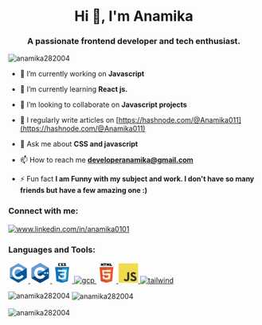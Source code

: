 <h1 align="center">Hi 👋, I'm Anamika</h1>
<h3 align="center">A passionate frontend developer and tech enthusiast.</h3>

<p align="left"> <img src="https://komarev.com/ghpvc/?username=anamika282004&label=Profile%20views&color=0e75b6&style=flat" alt="anamika282004" /> </p>

- 🔭 I’m currently working on **Javascript**

- 🌱 I’m currently learning **React js.**

- 👯 I’m looking to collaborate on **Javascript projects**

- 📝 I regularly write articles on [https://hashnode.com/@Anamika011](https://hashnode.com/@Anamika011)

- 💬 Ask me about **CSS and javascript**

- 📫 How to reach me **developeranamika@gmail.com**

- ⚡ Fun fact **I am Funny with my subject and work. I don't have so many friends but have a few amazing one :)**

<h3 align="left">Connect with me:</h3>
<p align="left">
<a href="https://linkedin.com/in/www.linkedin.com/in/anamika0101" target="blank"><img align="center" src="https://raw.githubusercontent.com/rahuldkjain/github-profile-readme-generator/master/src/images/icons/Social/linked-in-alt.svg" alt="www.linkedin.com/in/anamika0101" height="30" width="40" /></a>
</p>

<h3 align="left">Languages and Tools:</h3>
<p align="left"> <a href="https://www.cprogramming.com/" target="_blank" rel="noreferrer"> <img src="https://raw.githubusercontent.com/devicons/devicon/master/icons/c/c-original.svg" alt="c" width="40" height="40"/> </a> <a href="https://www.w3schools.com/cpp/" target="_blank" rel="noreferrer"> <img src="https://raw.githubusercontent.com/devicons/devicon/master/icons/cplusplus/cplusplus-original.svg" alt="cplusplus" width="40" height="40"/> </a> <a href="https://www.w3schools.com/css/" target="_blank" rel="noreferrer"> <img src="https://raw.githubusercontent.com/devicons/devicon/master/icons/css3/css3-original-wordmark.svg" alt="css3" width="40" height="40"/> </a> <a href="https://cloud.google.com" target="_blank" rel="noreferrer"> <img src="https://www.vectorlogo.zone/logos/google_cloud/google_cloud-icon.svg" alt="gcp" width="40" height="40"/> </a> <a href="https://www.w3.org/html/" target="_blank" rel="noreferrer"> <img src="https://raw.githubusercontent.com/devicons/devicon/master/icons/html5/html5-original-wordmark.svg" alt="html5" width="40" height="40"/> </a> <a href="https://developer.mozilla.org/en-US/docs/Web/JavaScript" target="_blank" rel="noreferrer"> <img src="https://raw.githubusercontent.com/devicons/devicon/master/icons/javascript/javascript-original.svg" alt="javascript" width="40" height="40"/> </a> <a href="https://tailwindcss.com/" target="_blank" rel="noreferrer"> <img src="https://www.vectorlogo.zone/logos/tailwindcss/tailwindcss-icon.svg" alt="tailwind" width="40" height="40"/> </a> </p>

<p><img align="left" src="https://github-readme-stats.vercel.app/api/top-langs?username=anamika282004&show_icons=true&locale=en&layout=compact" alt="anamika282004" /></p>

<p>&nbsp;<img align="center" src="https://github-readme-stats.vercel.app/api?username=anamika282004&show_icons=true&locale=en" alt="anamika282004" /></p>

<p><img align="center" src="https://github-readme-streak-stats.herokuapp.com/?user=anamika282004&" alt="anamika282004" /></p>
